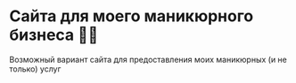 # Сайта для моего маникюрного бизнеса 💅🏻
Возможный вариант сайта для предоставления моих маникюрных (и не только) услуг

